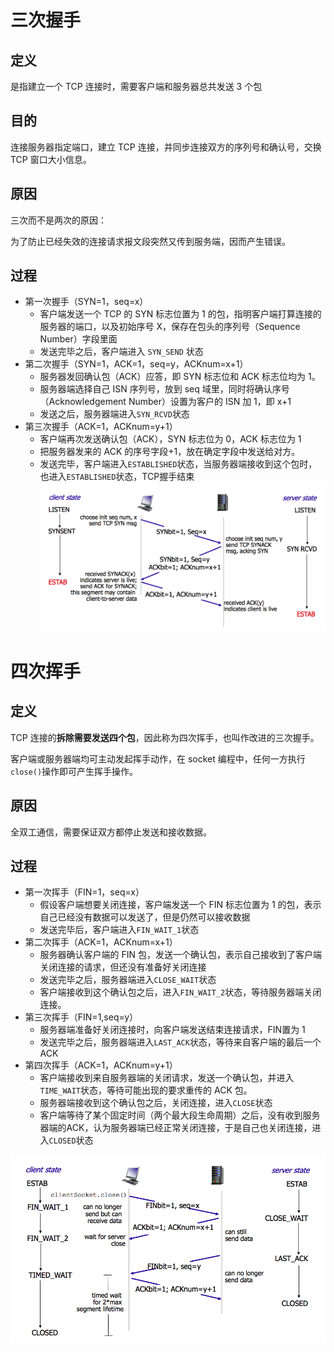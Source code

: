 # 三次握手

## 定义

是指建立一个 TCP 连接时，需要客户端和服务器总共发送 3 个包

## 目的

连接服务器指定端口，建立 TCP 连接，并同步连接双方的序列号和确认号，交换 TCP 窗口大小信息。

## 原因

三次而不是两次的原因：

为了防止已经失效的连接请求报文段突然又传到服务端，因而产生错误。

## 过程

- 第一次握手（SYN=1，seq=x）
  - 客户端发送一个 TCP 的 SYN 标志位置为 1 的包，指明客户端打算连接的服务器的端口，以及初始序号 X，保存在包头的序列号（Sequence Number）字段里面
  - 发送完毕之后，客户端进入 `SYN_SEND` 状态
- 第二次握手（SYN=1，ACK=1，seq=y，ACKnum=x+1）
  - 服务器发回确认包（ACK）应答，即 SYN 标志位和 ACK 标志位均为 1。
  - 服务器端选择自己 ISN 序列号，放到 seq 域里，同时将确认序号（Acknowledgement Number）设置为客户的 ISN 加 1，即 x+1
  - 发送之后，服务器端进入`SYN_RCVD`状态
- 第三次握手（ACK=1，ACKnum=y+1）
  - 客户端再次发送确认包（ACK），SYN 标志位为 0，ACK 标志位为 1
  - 把服务器发来的 ACK 的序号字段+1，放在确定字段中发送给对方。
  - 发送完毕，客户端进入`ESTABLISHED`状态，当服务器端接收到这个包时，也进入`ESTABLISHED`状态，TCP握手结束![tcp-connection-made-three-way-handshake](img/tcp-connection-made-three-way-handshake.png)





# 四次挥手

## 定义

TCP 连接的**拆除需要发送四个包**，因此称为四次挥手，也叫作改进的三次握手。

客户端或服务器端均可主动发起挥手动作，在 socket 编程中，任何一方执行`close()`操作即可产生挥手操作。

## 原因

全双工通信，需要保证双方都停止发送和接收数据。

## 过程

- 第一次挥手（FIN=1，seq=x）
  - 假设客户端想要关闭连接，客户端发送一个 FIN 标志位置为 1 的包，表示自己已经没有数据可以发送了，但是仍然可以接收数据
  - 发送完毕后，客户端进入`FIN_WAIT_1`状态
- 第二次挥手（ACK=1，ACKnum=x+1）
  - 服务器确认客户端的 FIN 包，发送一个确认包，表示自己接收到了客户端关闭连接的请求，但还没有准备好关闭连接
  - 发送完毕之后，服务器端进入`CLOSE_WAIT`状态
  - 客户端接收到这个确认包之后，进入`FIN_WAIT_2`状态，等待服务器端关闭连接。
- 第三次挥手（FIN=1,seq=y）
  - 服务器端准备好关闭连接时，向客户端发送结束连接请求，FIN置为 1
  - 发送完毕之后，服务器端进入`LAST_ACK`状态，等待来自客户端的最后一个ACK
- 第四次挥手（ACK=1，ACKnum=y+1）
  - 客户端接收到来自服务器端的关闭请求，发送一个确认包，并进入`TIME_WAIT`状态，等待可能出现的要求重传的 ACK 包。
  - 服务器端接收到这个确认包之后，关闭连接，进入`CLOSE`状态
  - 客户端等待了某个固定时间（两个最大段生命周期）之后，没有收到服务器端的ACK，认为服务器端已经正常关闭连接，于是自己也关闭连接，进入`CLOSED`状态

![挥手](img/挥手.png)